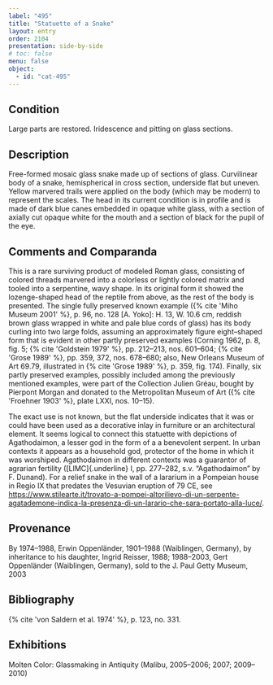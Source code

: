 ```yaml
---
label: "495"
title: "Statuette of a Snake"
layout: entry
order: 2104
presentation: side-by-side
# toc: false
menu: false
object:
  - id: "cat-495"
---
```


## Condition

Large parts are restored. Iridescence and pitting on glass sections.

## Description

Free-formed mosaic glass snake made up of sections of glass. Curvilinear body of a snake, hemispherical in cross section, underside flat but uneven. Yellow marvered trails were applied on the body (which may be modern) to represent the scales. The head in its current condition is in profile and is made of dark blue canes embedded in opaque white glass, with a section of axially cut opaque white for the mouth and a section of black for the pupil of the eye.

## Comments and Comparanda

This is a rare surviving product of modeled Roman glass, consisting of colored threads marvered into a colorless or lightly colored matrix and tooled into a serpentine, wavy shape. In its original form it showed the lozenge-shaped head of the reptile from above, as the rest of the body is presented. The single fully preserved known example ({% cite 'Miho Museum 2001' %}, p. 96, no. 128 [A. Yoko]: H. 13, W. 10.6 cm, reddish brown glass wrapped in white and pale blue cords of glass) has its body curling into two large folds, assuming an approximately figure eight–shaped form that is evident in other partly preserved examples (Corning 1962, p. 8, fig. 5; {% cite 'Goldstein 1979' %}, pp. 212–213, nos. 601–604; {% cite 'Grose 1989' %}, pp. 359, 372, nos. 678–680; also, New Orleans Museum of Art 69.79, illustrated in {% cite 'Grose 1989' %}, p. 359, fig. 174). Finally, six partly preserved examples, possibly included among the previously mentioned examples, were part of the Collection Julien Gréau, bought by Pierpont Morgan and donated to the Metropolitan Museum of Art ({% cite 'Froehner 1903' %}, plate LXXI, nos. 10–15).

The exact use is not known, but the flat underside indicates that it was or could have been used as a decorative inlay in furniture or an architectural element. It seems logical to connect this statuette with depictions of Agathodaimon, a lesser god in the form of a a benevolent serpent. In urban contexts it appears as a household god, protector of the home in which it was worshiped. Agathodaimon in different contexts was a guarantor of agrarian fertility ([LIMC]{.underline} I, pp. 277–282, s.v. “Agathodaimon” by F. Dunand). For a relief snake in the wall of a lararium in a Pompeian house in Regio IX that predates the Vesuvian eruption of 79 CE, see <https://www.stilearte.it/trovato-a-pompei-altorilievo-di-un-serpente-agatademone-indica-la-presenza-di-un-larario-che-sara-portato-alla-luce/>.

## Provenance

By 1974–1988, Erwin Oppenländer, 1901–1988 (Waiblingen, Germany), by inheritance to his daughter, Ingrid Reisser, 1988; 1988–2003, Gert Oppenländer (Waiblingen, Germany), sold to the J. Paul Getty Museum, 2003

## Bibliography

{% cite 'von Saldern et al. 1974' %}, p. 123, no. 331.

## Exhibitions

Molten Color: Glassmaking in Antiquity (Malibu, 2005–2006; 2007; 2009–2010)